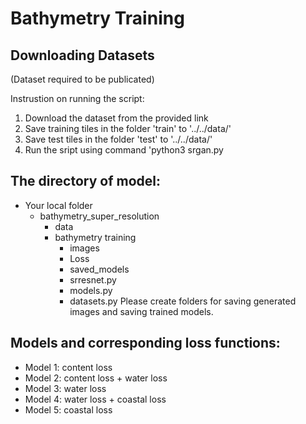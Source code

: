 # Bathymetry Training
## Downloading Datasets
(Dataset required to be publicated)

Instrustion on running the script:
1. Download the dataset from the provided link
2. Save training tiles in the folder 'train' to '../../data/'
3. Save test tiles in the folder 'test' to '../../data/'
4. Run the sript using command 'python3 srgan.py

## The directory of model:
- Your local folder
  - bathymetry_super_resolution
    - data
    - bathymetry training
      - images
      - Loss
      - saved_models
      - srresnet.py
      - models.py
      - datasets.py
Please create folders for saving generated images and saving trained models.

## Models and corresponding loss functions:
  - Model 1: content loss
  - Model 2: content loss + water loss
  - Model 3: water loss
  - Model 4: water loss + coastal loss
  - Model 5: coastal loss
